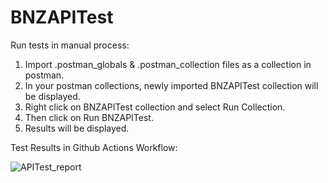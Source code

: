 # BNZAPITest

Run tests in manual process:
1. Import .postman_globals & .postman_collection files as a collection in postman.
2. In your postman collections, newly imported BNZAPITest collection will be displayed.
3. Right click on BNZAPITest collection and select Run Collection.
4. Then click on Run BNZAPITest.
5. Results will be displayed.

Test Results in Github Actions Workflow:

![APITest_report](https://user-images.githubusercontent.com/26199027/188288369-c211a90d-cde6-40a0-8069-2b7dfc6cc5ff.png)
